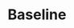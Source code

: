---
title: "Baseline"

categories: ['']

tags: ['Baseline']

arabic: ['سطر الكتابة المعياري', 'خط الاساس']

publishers: ['تطبيقات أساسية في المعالجة الآلية للغة العربية']

types: "word"

slug: ""
---
